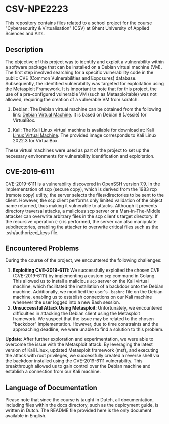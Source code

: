 # CSV-NPE2223

This repository contains files related to a school project for the course "Cybersecurity & Virtualisation" (CSV) at Ghent University of Applied Sciences and Arts.

## Description

The objective of this project was to identify and exploit a vulnerability within a software package that can be installed on a Debian virtual machine (VM). The first step involved searching for a specific vulnerability code in the public CVE (Common Vulnerabilities and Exposures) database. Subsequently, the identified vulnerability was targeted for exploitation using the Metasploit Framework. It is important to note that for this project, the use of a pre-configured vulnerable VM (such as Metasploitable) was not allowed, requiring the creation of a vulnerable VM from scratch.

1.  Debian: The Debian virtual machine can be obtained from the following link: [Debian Virtual Machine](https://www.osboxes.org/debian/#debian-8-jessie-vbox). It is based on Debian 8 (Jessie) for VirtualBox.

2.  Kali: The Kali Linux virtual machine is available for download at: Kali [Linux Virtual Machine](https://www.osboxes.org/kali-linux/#kali-linux-2022-3-vbox). The provided image corresponds to Kali Linux 2022.3 for VirtualBox.

These virtual machines were used as part of the project to set up the necessary environments for vulnerability identification and exploitation.

## CVE-2019-6111

CVE-2019-6111 is a vulnerability discovered in OpenSSH version 7.9. In the implementation of scp (secure copy), which is derived from the 1983 rcp (remote copy) utility, the server selects the files/directories to be sent to the client. However, the scp client performs only limited validation of the object name returned, thus making it vulnerable to attacks. Although it prevents directory traversal attacks, a malicious scp server or a Man-in-The-Middle attacker can overwrite arbitrary files in the scp client's target directory. If the recursive operation (-r) is performed, the server can also manipulate subdirectories, enabling the attacker to overwrite critical files such as the .ssh/authorized_keys file.

## Encountered Problems

During the course of the project, we encountered the following challenges:

1.  **Exploiting CVE-2019-6111**: We successfully exploited the chosen CVE (CVE-2019-6111) by implementing a custom `scp` command in Golang. This allowed us to install a malicious `scp` server on the Kali virtual machine, which facilitated the installation of a backdoor onto the Debian machine. Additionally, we modified the user's `.bashrc` file on the Debian machine, enabling us to establish connections on our Kali machine whenever the user logged into a new Bash session.
2.  **Unsuccessful Attack Using Metasploit**: Unfortunately, we encountered difficulties in attacking the Debian client using the Metasploit framework. We suspect that the issue may be related to the chosen "backdoor" implementation. However, due to time constraints and the approaching deadline, we were unable to find a solution to this problem.

**Update**: After further exploration and experimentation, we were able to overcome the issue with the Metasploit attack. By leveraging the latest version of Kali Linux, updated Metasploit framework (msf), and executing the attack with root privileges, we successfully created a reverse shell via the backdoor installed using the CVE-2019-6111 vulnerability. This breakthrough allowed us to gain control over the Debian machine and establish a connection from our Kali machine.

## Language of Documentation

Please note that since the course is taught in Dutch, all documentation, including files within the docs directory, such as the deployment guide, is written in Dutch. The README file provided here is the only document available in English.
